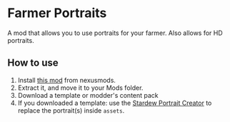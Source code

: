 # Farmer Portraits
A mod that allows you to use portraits for your farmer. Also allows for HD portraits.

## How to use
1. Install [this mod](https://www.nexusmods.com/stardewvalley/mods/20713) from nexusmods.
2. Extract it, and move it to your Mods folder.
3. Download a template or modder's content pack
4. If you downloaded a template: use the [Stardew Portrait Creator](https://jazzybee.itch.io/sdvcharactercreator) to replace the portrait(s) inside `assets`.